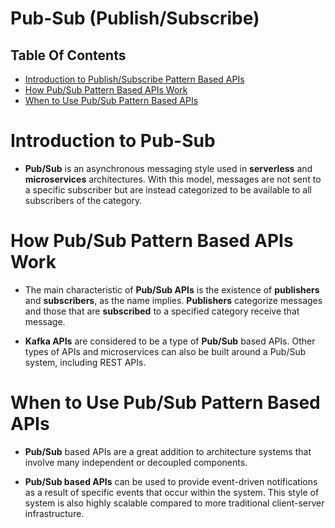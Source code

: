 # Pub-Sub (Publish/Subscribe)

## Table Of Contents
- [Introduction to Publish/Subscribe Pattern Based APIs](#Introduction-to-Publish/Subscribe-Pattern-Based-APIs)
- [How Pub/Sub Pattern Based APIs Work](#How-Pub/Sub-Pattern-Based-APIs-Work)
- [When to Use Pub/Sub Pattern Based APIs](#When-to-Use-Pub/Sub-Pattern-Based-APIs)

# Introduction to Pub-Sub
* __Pub/Sub__ is an asynchronous messaging style used in __serverless__ and __microservices__ architectures. With this model, messages are not sent to a specific subscriber but are instead categorized to be available to all subscribers of the category.

# How Pub/Sub Pattern Based APIs Work
* The main characteristic of __Pub/Sub APIs__ is the existence of __publishers__ and __subscribers__, as the name implies. __Publishers__ categorize messages and those that are __subscribed__ to a specified category receive that message.

* __Kafka APIs__ are considered to be a type of __Pub/Sub__ based APIs. Other types of APIs and microservices can also be built around a Pub/Sub system, including REST APIs.

# When to Use Pub/Sub Pattern Based APIs
* __Pub/Sub__ based APIs are a great addition to architecture systems that involve many independent or decoupled components.

* __Pub/Sub based APIs__ can be used to provide event-driven notifications as a result of specific events that occur within the system. This style of system is also highly scalable compared to more traditional client-server infrastructure.